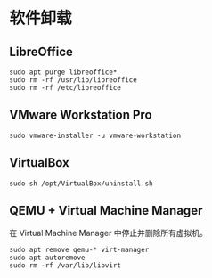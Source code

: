 # 软件卸载

## LibreOffice

```shell
sudo apt purge libreoffice*
sudo rm -rf /usr/lib/libreoffice
sudo rm -rf /etc/libreoffice
```

## VMware Workstation Pro

```shell
sudo vmware-installer -u vmware-workstation
```

## VirtualBox

```shell
sudo sh /opt/VirtualBox/uninstall.sh
```

## QEMU + Virtual Machine Manager

在 Virtual Machine Manager 中停止并删除所有虚拟机。

```shell
sudo apt remove qemu-* virt-manager
sudo apt autoremove
sudo rm -rf /var/lib/libvirt
```
